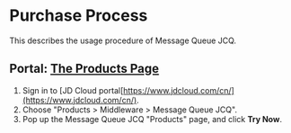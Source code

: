 # Purchase Process

This describes the usage procedure of Message Queue JCQ.

## Portal: [The Products Page](https://www.jdcloud.com/cn/products/message-queue)
1. Sign in to [JD Cloud portal[https://www.jdcloud.com/cn/](https://www.jdcloud.com/cn/).
2. Choose "Products > Middleware > Message Queue JCQ".
3. Pop up the Message Queue JCQ "Products" page, and click **Try Now**.
